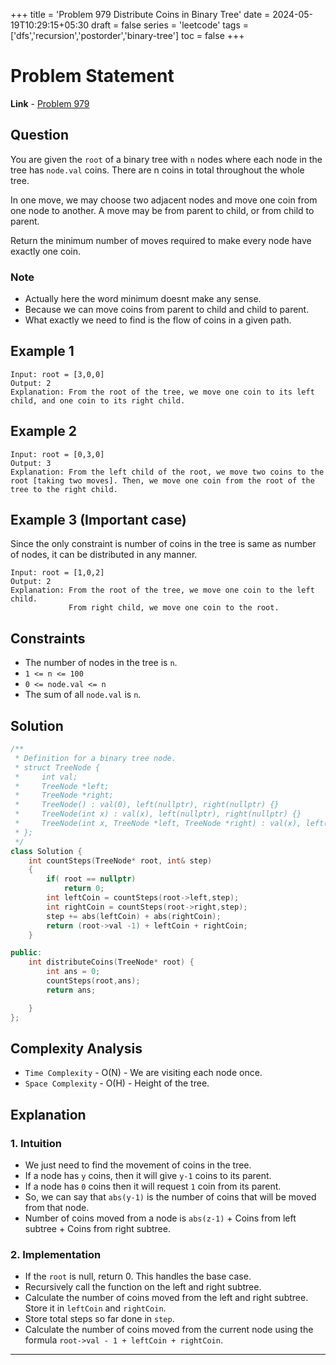 +++
title = 'Problem 979 Distribute Coins in Binary Tree'
date = 2024-05-19T10:29:15+05:30
draft = false
series = 'leetcode'
tags =['dfs','recursion','postorder','binary-tree']
toc = false
+++

# Problem Statement

**Link** - [Problem 979](https://leetcode.com/problems/distribute-coins-in-binary-tree/description/)

## Question

You are given the `root` of a binary tree with `n` nodes where each node in the tree has `node.val` coins. There are n coins in total throughout the whole tree.

In one move, we may choose two adjacent nodes and move one coin from one node to another. A move may be from parent to child, or from child to parent.

Return the minimum number of moves required to make every node have exactly one coin.

### Note

- Actually here the word minimum doesnt make any sense.
- Because we can move coins from parent to child and child to parent.
- What exactly we need to find is the flow of coins in a given path.

## Example 1

```text
Input: root = [3,0,0]
Output: 2
Explanation: From the root of the tree, we move one coin to its left child, and one coin to its right child.
```

## Example 2

```text
Input: root = [0,3,0]
Output: 3
Explanation: From the left child of the root, we move two coins to the root [taking two moves]. Then, we move one coin from the root of the tree to the right child.
```

## Example 3 (Important case)

Since the only constraint is number of coins in the tree is same as number of nodes, it can be distributed in any manner.

```text
Input: root = [1,0,2]
Output: 2
Explanation: From the root of the tree, we move one coin to the left child.
             From right child, we move one coin to the root.
```

## Constraints

- The number of nodes in the tree is `n`.
- `1 <= n <= 100`
- `0 <= node.val <= n`
- The sum of all `node.val` is `n`.

## Solution

```cpp
/**
 * Definition for a binary tree node.
 * struct TreeNode {
 *     int val;
 *     TreeNode *left;
 *     TreeNode *right;
 *     TreeNode() : val(0), left(nullptr), right(nullptr) {}
 *     TreeNode(int x) : val(x), left(nullptr), right(nullptr) {}
 *     TreeNode(int x, TreeNode *left, TreeNode *right) : val(x), left(left), right(right) {}
 * };
 */
class Solution {
    int countSteps(TreeNode* root, int& step)
    {
        if( root == nullptr)
            return 0;
        int leftCoin = countSteps(root->left,step);
        int rightCoin = countSteps(root->right,step);
        step += abs(leftCoin) + abs(rightCoin);
        return (root->val -1) + leftCoin + rightCoin;
    }

public:
    int distributeCoins(TreeNode* root) {
        int ans = 0;
        countSteps(root,ans);
        return ans;

    }
};
```

## Complexity Analysis

- `Time Complexity` - O(N) - We are visiting each node once.
- `Space Complexity` - O(H) - Height of the tree.

## Explanation

### 1. Intuition

- We just need to find the movement of coins in the tree.
- If a node has `y` coins, then it will give `y-1` coins to its parent.
- If a node has `0` coins then it will request `1` coin from its parent.
- So, we can say that `abs(y-1)` is the number of coins that will be moved from that node.
- Number of coins moved from a node is `abs(z-1)` + Coins from left subtree + Coins from right subtree.

### 2. Implementation

- If the `root` is null, return 0. This handles the base case.
- Recursively call the function on the left and right subtree.
- Calculate the number of coins moved from the left and right subtree. Store it in `leftCoin` and `rightCoin`.
- Store total steps so far done in `step`.
- Calculate the number of coins moved from the current node using the formula `root->val - 1 + leftCoin + rightCoin`.

---
